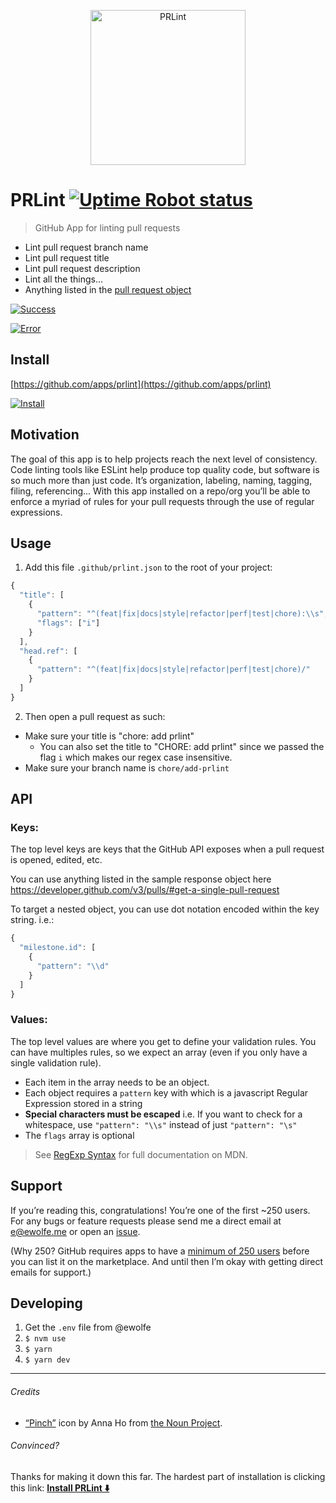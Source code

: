 <p align="center">
	<img width="248" src="https://cdn.rawgit.com/ewolfe/prlint/master/assets/logomark-stylized.svg" alt="PRLint">
</p>

# PRLint [![Uptime Robot status](https://img.shields.io/uptimerobot/status/m779695827-b37294d12c5f3ad174528d33.svg)](https://stats.uptimerobot.com/ZzYnEf2BW)

> GitHub App for linting pull requests

- Lint pull request branch name
- Lint pull request title
- Lint pull request description
- Lint all the things...
- Anything listed in the [pull request object](https://developer.github.com/v3/pulls/#get-a-single-pull-request
)


[![Success](https://cdn.rawgit.com/ewolfe/prlint/master/assets/screenshot-success.png)](https://cdn.rawgit.com/ewolfe/prlint/master/assets/screenshot-success.png)

[![Error](https://cdn.rawgit.com/ewolfe/prlint/master/assets/screenshot-error.png)](https://cdn.rawgit.com/ewolfe/prlint/master/assets/screenshot-error.png)

## Install

[https://github.com/apps/prlint](https://github.com/apps/prlint)

[![Install](https://cdn.rawgit.com/ewolfe/prlint/master/assets/screenshot-install.png)](https://github.com/apps/prlint)

## Motivation

The goal of this app is to help projects reach the next level of consistency. Code linting tools like ESLint help produce top quality code, but software is so much more than just code. It’s organization, labeling, naming, tagging, filing, referencing... With this app installed on a repo/org you’ll be able to enforce a myriad of rules for your pull requests through the use of regular expressions.

<!--
This aims to be a generic solution for maintaining consistency. Some use cases:

- Enforce branch folders
- Enforce ticket numbers in title/description
- Enforce labels to be be attached -->

## Usage

1. Add this file `.github/prlint.json` to the root of your project:
```javascript
{
  "title": [
    {
      "pattern": "^(feat|fix|docs|style|refactor|perf|test|chore):\\s",
      "flags": ["i"]
    }
  ],
  "head.ref": [
    {
      "pattern": "^(feat|fix|docs|style|refactor|perf|test|chore)/"
    }
  ]
}
```

2. Then open a pull request as such:
  - Make sure your title is "chore: add prlint"
    - You can also set the title to "CHORE: add prlint" since we passed the flag `i` which makes our regex case insensitive.
  - Make sure your branch name is `chore/add-prlint`

## API

### Keys:

The top level keys are keys that the GitHub API exposes when a pull request is opened, edited, etc.

You can use anything listed in the sample response object here https://developer.github.com/v3/pulls/#get-a-single-pull-request

To target a nested object, you can use dot notation encoded within the key string. i.e.:

```javascript
{
  "milestone.id": [
    {
      "pattern": "\\d"
    }
  ]
}
```

### Values:

The top level values are where you get to define your validation rules. You can have multiples rules, so we expect an array (even if you only have a single validation rule).

- Each item in the array needs to be an object.
- Each object requires a `pattern` key with which is a javascript Regular Expression stored in a string
- **Special characters must be escaped**
    i.e. If you want to check for a whitespace, use `"pattern": "\\s"` instead of just `"pattern": "\s"`
- The `flags` array is optional

> See [RegExp Syntax](https://developer.mozilla.org/en-US/docs/Web/JavaScript/Reference/Global_Objects/RegExp#Syntax) for full documentation on MDN.

## Support

If you’re reading this, congratulations! You’re one of the first ~250 users. For any bugs or feature requests please send me a direct email at [e@ewolfe.me](mailto:e@ewolfe.me) or open an [issue](https://github.com/ewolfe/prlint/issues/new).

(Why 250? GitHub requires apps to have a [minimum of 250 users](https://developer.github.com/apps/adding-integrations/listing-apps-on-github-marketplace/requirements-for-listing-an-app-on-github-marketplace/) before you can list it on the marketplace. And until then I’m okay with getting direct emails for support.)

## Developing

1. Get the `.env` file from @ewolfe
1. `$ nvm use`
1. `$ yarn`
1. `$ yarn dev`

---

###### Credits

- [“Pinch”](https://thenounproject.com/term/pinch/736992/) icon by Anna Ho from [the Noun Project](https://thenounproject.com/).


###### Convinced?

Thanks for making it down this far. The hardest part of installation is clicking this link: **[Install PRLint ⬇️](https://github.com/apps/prlint)**
